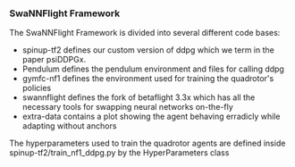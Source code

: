 ### SwaNNFlight Framework

The SwaNNFlight Framework is divided into several different code bases:
* spinup-tf2 defines our custom version of ddpg which we term in the paper psiDDPGx.
* Pendulum defines the pendulum environment and files for calling ddpg
* gymfc-nf1 defines the environment used for training the quadrotor's policies
* swannflight defines the fork of betaflight 3.3x which has all the necessary tools for swapping neural networks on-the-fly
* extra-data contains a plot showing the agent behaving erradicly while adapting without anchors

The hyperparameters used to train the quadrotor agents are defined inside spinup-tf2/train_nf1_ddpg.py by the HyperParameters class


